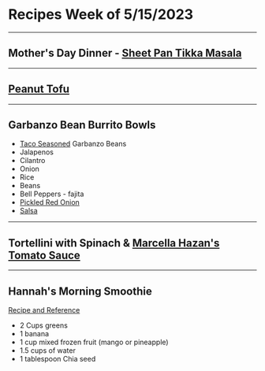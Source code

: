 # Recipes Week of 5/15/2023

---

## Mother's Day Dinner - [Sheet Pan Tikka Masala](./sheetPanTikkaMasala.md)

---

## [Peanut Tofu](https://www.budgetbytes.com/peanut-tofu/)

---

## Garbanzo Bean Burrito Bowls

- [Taco Seasoned](./TacoSeasoning.md) Garbanzo Beans
- Jalapenos
- Cilantro
- Onion
- Rice
- Beans
- Bell Peppers - fajita
- [Pickled Red Onion](./PickedRedOnions.md)
- [Salsa](./lasDeliciasSalsaCopycat.md)

--- 

## Tortellini with Spinach & [Marcella Hazan's Tomato Sauce](./MarcellaHazanTomatoSauce.md)

---

## Hannah's Morning Smoothie

[Recipe and Reference](https://joyfoodsunshine.com/green-smoothie/)

- 2 Cups greens
- 1 banana
- 1 cup mixed frozen fruit (mango or pineapple)
- 1.5 cups of water
- 1 tablespoon Chia seed
